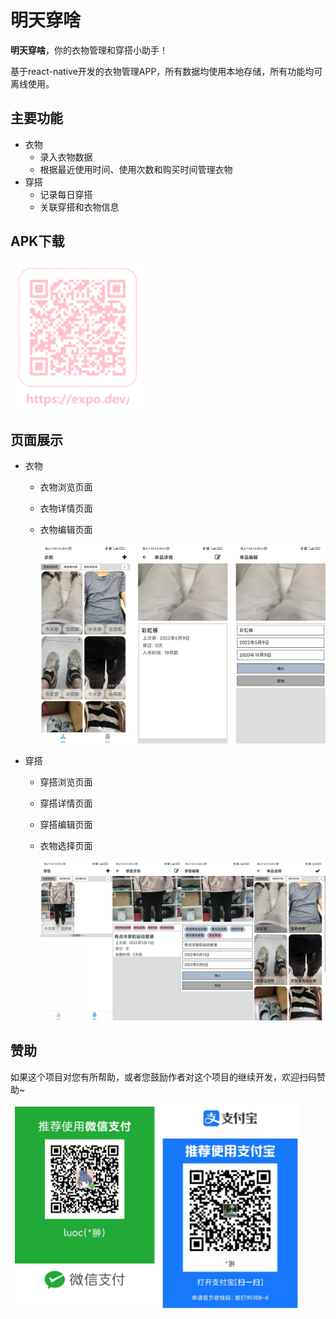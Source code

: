 # 明天穿啥

**明天穿啥**，你的衣物管理和穿搭小助手！

基于react-native开发的衣物管理APP，所有数据均使用本地存储，所有功能均可离线使用。

## 主要功能

- 衣物
  - 录入衣物数据
  - 根据最近使用时间、使用次数和购买时间管理衣物
- 穿搭
  - 记录每日穿搭
  - 关联穿搭和衣物信息

## APK下载

![image-20220511194549689](etc/README/image-20220511194549689.png)

## 页面展示

- 衣物
  - 衣物浏览页面

  - 衣物详情页面

  - 衣物编辑页面

    ![image-20220511194954174](etc/README/image-20220511194954174.png)

- 穿搭

  - 穿搭浏览页面

  - 穿搭详情页面

  - 穿搭编辑页面

  - 衣物选择页面

    ![image-20220511195013644](etc/README/image-20220511195013644.png)

    

## 赞助

如果这个项目对您有所帮助，或者您鼓励作者对这个项目的继续开发，欢迎扫码赞助~

![image-20220511194831669](etc/README/image-20220511194831669.png)



